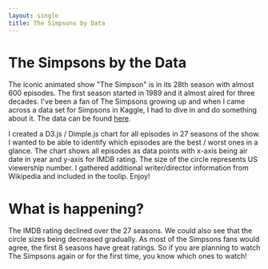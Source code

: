 ```yaml
---
layout: single
title: The Simpsons by Data
---
```


# The Simpsons by the Data

The iconic animated show "The Simpson" is in its 28th season with almost 600 episodes. The first season started in 1989 and it almost aired for three decades. I've been a fan of The Simpsons growing up and when I came across a data set for Simpsons in Kaggle, I had to dive in and do something about it. The data can be found <a href="https://www.kaggle.com/wcukierski/the-simpsons-by-the-data">here</a>.

I created a D3.js / Dimple.js chart for all episodes in 27 seasons of the show. I wanted to be able to identify which episodes are the best / worst ones in a glance. The chart shows all episodes as data points with x-axis being air date in year and y-axis for IMDB rating. The size of the circle represents US viewership number. I gathered additional writer/director information from Wikipedia and included in the toolip. Enjoy!


<html>
<head>
  <meta charset="utf-8">
  <script src="https://d3js.org/d3.v4.min.js"></script>
  <script src="https://cdnjs.cloudflare.com/ajax/libs/dimple/2.3.0/dimple.latest.min.js"></script>
  <style>
    circle.dimple-series-1 {
      fill: red;
    }

    .dimple-custom-tooltip-box {
       fill: #ffd700 !important;
    }

    text.dimple-tooltip { fill: navy !important;

      font-family: "Comic Sans MS", cursive !important;
      font-size: 14px !important;
      font-weight: 50 !important;
       }
    }
  </style>
  <script type="text/javascript">
    function draw(data) {

      "use strict";
      var margin = 5,
          width = 1100 - margin,
          height =900 - margin;

    //  d3.select("body")
    //    .append("h2")
    //    .attr("x",(width))
    //    .text("The Simpsons by Data");


      var svg = d3.select("body")
        .append("svg")
        .attr("width", width + margin)
        .attr("height", height + margin)
        .append('g')
        .attr('class','chart');

      svg.append("text")
       .attr("x", width / 2 + 75)
       .attr("y", 20)
       .style("text-anchor", "middle")
       .style("font-family", "Comic Sans MS")
       .style("font-weight", "bold")
       .style("fill","#005580")
       .style("font-size", "25px")
       .text("Three Decades of The Simpsons");


      var myChart = new dimple.chart(svg, data);
      myChart.setBounds(80, 25, 1000, 700);   


      var myColor = myChart.defaultColors = [
          new dimple.color("#ffcc00","#cca300",0.9), //another yellow
          new dimple.color("#ff6347","#e62200",0.9), // Tomato
          new dimple.color("#99cc33","#6b8e23",0.9), // Olive Drab       
          new dimple.color("#a0ff80","#99cc00", 0.9), //R:223, G:255, B:128
          new dimple.color("#0077b3","#005580", 0.9), //RoyalBlue
          
          new dimple.color("#cdab7e","#bf935a", 0.9), // Tan     
          new dimple.color("#ffd700","#ccad00",0.9), //Simpson Yellow
          new dimple.color("#80bfff","#4da6ff",0.9),
          new dimple.color("#ff8000","#cc6600",0.9), //rgb(255, 128, 0)
          new dimple.color("#708090","#596673",0.9)

      ];


      var x = myChart.addTimeAxis("x", "Air Date","%Y-%m-%d","%Y-%m-%d");
      x.tickFormat = "%Y";
      x.timeInterval = 1;
      x.overrideMin = new Date("1988-01-01");
      x.overrideMax = new Date("2017-01-01");
      x.fontSize = 13;

      var y = myChart.addMeasureAxis("y", "IMDB Rating");
      y.ticks = 12;
      y.tickFormat ="0.1f"
      y.overrideMin = 4.5;
      y.overrideMax = 9.5;
      y.fontSize = 13;

      var z = myChart.addMeasureAxis("z", "US Viewers in Millions");
      //z.overrideMin = 100;
      z.overrideMax = 180;
      var mySeries = myChart.addSeries(["Air Date","Episode","Title","US Viewers in Millions","IMDB Rating","Director","Writer","Season"], dimple.plot.bubble);

      mySeries.getTooltipText = function (e) {
          return [
              "Season: " + e.aggField[7],
              "Episode: " + e.aggField[1],
              "Title: " + e.aggField[2],
              "Air Date: " + e.aggField[0],
              "Director: " + e.aggField[5],
              "Writer: " + e.aggField[6],
              "IMDB Rating: " + e.aggField[4],
              "US Viewers in Millions: " + e.aggField[3]
          ];
      };


        var img = svg.selectAll("image").data([0]);
      img.enter()
      .append("svg:image")
      .attr("xlink:href","https://jjchoi08.github.io/DSProj/image/simpsons_icon_1.png")
      .attr("x", "100")
      .attr("y", "520")
      .attr("width", "200")
      .attr("height", "200");
      myChart.draw();
      x.tickFormat ="%Y-%m-%d"

    };
</script>
</head>
<body>
  <script type="text/javascript">
  /*
    Use D3 (not dimple.js) to load the TSV file
    and pass the contents of it to the draw function
    */
  d3.tsv("https://jjchoi08.github.io/DSProj/d3_episodes.tsv", draw);
    
  </script>


</body>
</html>

# What is happening?

The IMDB rating declined over the 27 seasons. We could also see that the circle sizes being decreased gradually. As most of the Simpsons fans would agree, the first 8 seasons have great ratings. So if you are planning to watch The Simpsons again or for the first time, you know which ones to watch!
